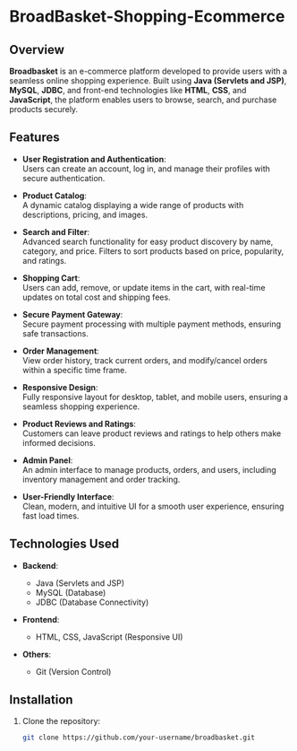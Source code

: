 # BroadBasket-Shopping-Ecommerce


## Overview

**Broadbasket** is an e-commerce platform developed to provide users with a seamless online shopping experience. Built using **Java (Servlets and JSP)**, **MySQL**, **JDBC**, and front-end technologies like **HTML**, **CSS**, and **JavaScript**, the platform enables users to browse, search, and purchase products securely.

## Features

- **User Registration and Authentication**:  
  Users can create an account, log in, and manage their profiles with secure authentication.

- **Product Catalog**:  
  A dynamic catalog displaying a wide range of products with descriptions, pricing, and images.

- **Search and Filter**:  
  Advanced search functionality for easy product discovery by name, category, and price. Filters to sort products based on price, popularity, and ratings.

- **Shopping Cart**:  
  Users can add, remove, or update items in the cart, with real-time updates on total cost and shipping fees.

- **Secure Payment Gateway**:  
  Secure payment processing with multiple payment methods, ensuring safe transactions.

- **Order Management**:  
  View order history, track current orders, and modify/cancel orders within a specific time frame.

- **Responsive Design**:  
  Fully responsive layout for desktop, tablet, and mobile users, ensuring a seamless shopping experience.

- **Product Reviews and Ratings**:  
  Customers can leave product reviews and ratings to help others make informed decisions.

- **Admin Panel**:  
  An admin interface to manage products, orders, and users, including inventory management and order tracking.

- **User-Friendly Interface**:  
  Clean, modern, and intuitive UI for a smooth user experience, ensuring fast load times.

## Technologies Used

- **Backend**:  
  - Java (Servlets and JSP)
  - MySQL (Database)
  - JDBC (Database Connectivity)
  
- **Frontend**:  
  - HTML, CSS, JavaScript (Responsive UI)

- **Others**:  
  - Git (Version Control)

## Installation

1. Clone the repository:
   ```bash
   git clone https://github.com/your-username/broadbasket.git
